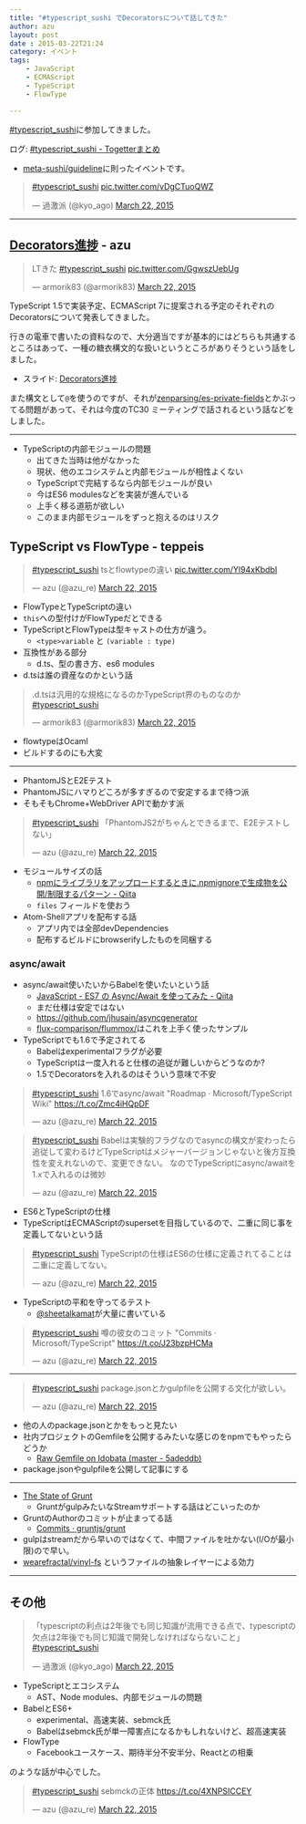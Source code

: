 ```yaml
---
title: "#typescript_sushi でDecoratorsについて話してきた"
author: azu
layout: post
date : 2015-03-22T21:24
category: イベント
tags:
    - JavaScript
    - ECMAScript
    - TypeScript
    - FlowType

---
```


[#typescript_sushi](https://twitter.com/search?f=realtime&q=%23typescript_sushi%20%20 "#typescript_sushi")に参加してきました。

ログ: [#typescript_sushi - Togetterまとめ](http://togetter.com/li/798364 "#typescript_sushi - Togetterまとめ") 

- [meta-sushi/guideline](https://github.com/meta-sushi/guideline "meta-sushi/guideline")に則ったイベントです。

<blockquote class="twitter-tweet" lang="en"><p><a href="https://twitter.com/hashtag/typescript_sushi?src=hash">#typescript_sushi</a> <a href="http://t.co/vDgCTuoQWZ">pic.twitter.com/vDgCTuoQWZ</a></p>&mdash; 過激派 (@kyo_ago) <a href="https://twitter.com/kyo_ago/status/579562291722465280">March 22, 2015</a></blockquote>
<script async src="//platform.twitter.com/widgets.js" charset="utf-8"></script>

---

## [Decorators進捗](https://azu.github.io//slide/typescript-sushi/decorators.html "Decorators進捗") - azu

<blockquote class="twitter-tweet" lang="en"><p>LTきた <a href="https://twitter.com/hashtag/typescript_sushi?src=hash">#typescript_sushi</a> <a href="http://t.co/GgwszUebUg">pic.twitter.com/GgwszUebUg</a></p>&mdash; armorik83 (@armorik83) <a href="https://twitter.com/armorik83/status/579567280423452673">March 22, 2015</a></blockquote>
<script async src="//platform.twitter.com/widgets.js" charset="utf-8"></script>

TypeScript 1.5で実装予定、ECMAScript 7に提案される予定のそれぞれのDecoratorsについて発表してきました。

行きの電車で書いたの資料なので、大分適当ですが基本的にはどちらも共通するところはあって、一種の糖衣構文的な扱いというところがありそうという話をしました。

- スライド: [Decorators進捗](https://azu.github.io//slide/typescript-sushi/decorators.html "Decorators進捗")

また構文として`@`を使うのですが、それが[zenparsing/es-private-fields](https://github.com/zenparsing/es-private-fields "zenparsing/es-private-fields")とかぶってる問題があって、それは今度のTC30 ミーティングで話されるという話などをしました。

----

- TypeScriptの内部モジュールの問題
	- 出てきた当時は他がなかった
	- 現状、他のエコシステムと内部モジュールが相性よくない
	- TypeScriptで完結するなら内部モジュールが良い
	- 今はES6 modulesなどを実装が進んでいる
	- 上手く移る道筋が欲しい
	- このまま内部モジュールをずっと抱えるのはリスク


## TypeScript vs FlowType - teppeis

<blockquote class="twitter-tweet" lang="en"><p><a href="https://twitter.com/hashtag/typescript_sushi?src=hash">#typescript_sushi</a> tsとflowtypeの違い <a href="http://t.co/Yl94xKbdbI">pic.twitter.com/Yl94xKbdbI</a></p>&mdash; azu (@azu_re) <a href="https://twitter.com/azu_re/status/579574073249787904">March 22, 2015</a></blockquote>
<script async src="//platform.twitter.com/widgets.js" charset="utf-8"></script>

- FlowTypeとTypeScriptの違い
- `this`への型付けがFlowTypeだとできる
- TypeScriptとFlowTypeは型キャストの仕方が違う。 
	- `<type>variable` と `(variable : type)`
- 互換性がある部分
	- d.ts、型の書き方、es6 modules
- d.tsは誰の資産なのかという話

<blockquote class="twitter-tweet" lang="en"><p>.d.tsは汎用的な規格になるのかTypeScript界のものなのか <a href="https://twitter.com/hashtag/typescript_sushi?src=hash">#typescript_sushi</a></p>&mdash; armorik83 (@armorik83) <a href="https://twitter.com/armorik83/status/579575850166685696">March 22, 2015</a></blockquote>
<script async src="//platform.twitter.com/widgets.js" charset="utf-8"></script>

- flowtypeはOcaml
- ビルドするのにも大変

----

- PhantomJSとE2Eテスト
- PhantomJSにハマりどころが多すぎるので安定するまで待つ派
- そもそもChrome+WebDriver APIで動かす派

<blockquote class="twitter-tweet" lang="en"><p><a href="https://twitter.com/hashtag/typescript_sushi?src=hash">#typescript_sushi</a> 「PhantomJS2がちゃんとできるまで、E2Eテストしない」</p>&mdash; azu (@azu_re) <a href="https://twitter.com/azu_re/status/579591165739061248">March 22, 2015</a></blockquote>
<script async src="//platform.twitter.com/widgets.js" charset="utf-8"></script>

- モジュールサイズの話
	- [npmにライブラリをアップロードするときに.npmignoreで生成物を公開/制限するパターン - Qiita](http://qiita.com/mizchi/items/bf2da480b0a7f216ba78 "npmにライブラリをアップロードするときに.npmignoreで生成物を公開/制限するパターン - Qiita")
	- `files` フィールドを使おう
- Atom-Shellアプリを配布する話
	- アプリ内では全部devDependencies
	- 配布するビルドにbrowserifyしたものを同梱する

	
### async/await

- async/await使いたいからBabelを使いたいという話
	- [JavaScript - ES7 の Async/Await を使ってみた - Qiita](http://qiita.com/mohayonao/items/435665065d997a4cc50c "JavaScript - ES7 の Async/Await を使ってみた - Qiita")
	- まだ仕様は安定ではない
	- https://github.com/jhusain/asyncgenerator
	- [flux-comparison/flummox/](https://github.com/voronianski/flux-comparison/tree/master/flummox "flux-comparison/flummox/")はこれを上手く使ったサンプル
- TypeScriptでも1.6で予定されてる
	- Babelはexperimentalフラグが必要
	- TypeScriptは一度入れると仕様の追従が難しいからどうなのか?
	- 1.5でDecoratorsを入れるのはそういう意味で不安

<blockquote class="twitter-tweet" lang="en"><p><a href="https://twitter.com/hashtag/typescript_sushi?src=hash">#typescript_sushi</a> 1.6でasync/await  &quot;Roadmap · Microsoft/TypeScript Wiki&quot;  <a href="https://t.co/Zmc4iHQpDF">https://t.co/Zmc4iHQpDF</a></p>&mdash; azu (@azu_re) <a href="https://twitter.com/azu_re/status/579594341280190464">March 22, 2015</a></blockquote>
<script async src="//platform.twitter.com/widgets.js" charset="utf-8"></script>

<blockquote class="twitter-tweet" lang="en"><p><a href="https://twitter.com/hashtag/typescript_sushi?src=hash">#typescript_sushi</a> Babelは実験的フラグなのでasyncの構文が変わったら追従して変わるけどTypeScriptはメジャーバージョンじゃないと後方互換性を変えれないので、変更できない。&#10;なのでTypeScriptにasync/awaitを1.xで入れるのは微妙</p>&mdash; azu (@azu_re) <a href="https://twitter.com/azu_re/status/579595070657077248">March 22, 2015</a></blockquote>
<script async src="//platform.twitter.com/widgets.js" charset="utf-8"></script>

- ES6とTypeScriptの仕様
- TypeScriptはECMAScriptのsupersetを目指しているので、二重に同じ事を定義してないという話

<blockquote class="twitter-tweet" lang="en"><p><a href="https://twitter.com/hashtag/typescript_sushi?src=hash">#typescript_sushi</a> TypeScriptの仕様はES6の仕様に定義されてることは二重に定義してない。</p>&mdash; azu (@azu_re) <a href="https://twitter.com/azu_re/status/579595267403464704">March 22, 2015</a></blockquote>
<script async src="//platform.twitter.com/widgets.js" charset="utf-8"></script>

- TypeScriptの平和を守ってるテスト
	- [@sheetalkamat](https://github.com/sheetalkamat "sheetalkamat")が大量に書いている

<blockquote class="twitter-tweet" lang="en"><p><a href="https://twitter.com/hashtag/typescript_sushi?src=hash">#typescript_sushi</a> 噂の彼女のコミット  &quot;Commits · Microsoft/TypeScript&quot;  <a href="https://t.co/J23bzpHCMa">https://t.co/J23bzpHCMa</a></p>&mdash; azu (@azu_re) <a href="https://twitter.com/azu_re/status/579598114119503872">March 22, 2015</a></blockquote>
<script async src="//platform.twitter.com/widgets.js" charset="utf-8"></script>


----


<blockquote class="twitter-tweet" lang="en"><p><a href="https://twitter.com/hashtag/typescript_sushi?src=hash">#typescript_sushi</a> package.jsonとかgulpfileを公開する文化が欲しい。</p>&mdash; azu (@azu_re) <a href="https://twitter.com/azu_re/status/579607674116972545">March 22, 2015</a></blockquote>
<script async src="//platform.twitter.com/widgets.js" charset="utf-8"></script>

- 他の人のpackage.jsonとかをもっと見たい
- 社内プロジェクトのGemfileを公開するみたいな感じのをnpmでもやったらどうか
	- [Raw Gemfile on Idobata (master - 5adeddb)](https://gist.github.com/kakutani/43b9f42197ab002fcdf8 "Raw Gemfile on Idobata (master - 5adeddb)")
- package.jsonやgulpfileを公開して記事にする


---

- [The State of Grunt](http://cowboy.github.io/state-of-grunt-fe-summit-2014-talk/#1 "The State of Grunt")
	- GruntがgulpみたいなStreamサポートする話はどこいったのか
- GruntのAuthorのコミットが止まってる話
	- [Commits · gruntjs/grunt](https://github.com/gruntjs/grunt/commits/master "Commits · gruntjs/grunt")
- gulpはstreamだから早いのではなくて、中間ファイルを吐かない(I/Oが最小限)ので早い。
- [wearefractal/vinyl-fs](https://github.com/wearefractal/vinyl-fs "wearefractal/vinyl-fs") というファイルの抽象レイヤーによる効力

----

## その他

<blockquote class="twitter-tweet" lang="en"><p>「typescriptの利点は2年後でも同じ知識が流用できる点で、typescriptの欠点は2年後でも同じ知識で開発しなければならないこと」 <a href="https://twitter.com/hashtag/typescript_sushi?src=hash">#typescript_sushi</a></p>&mdash; 過激派 (@kyo_ago) <a href="https://twitter.com/kyo_ago/status/579611182203457536">March 22, 2015</a></blockquote>
<script async src="//platform.twitter.com/widgets.js" charset="utf-8"></script>

- TypeScriptとエコシステム
	- AST、Node modules、内部モジュールの問題
- BabelとES6+
	- experimental、高速実装、sebmck氏
	- Babelはsebmck氏が単一障害点になるかもしれないけど、超高速実装
- FlowType
	- Facebookユースケース、期待半分不安半分、Reactとの相乗

のような話が中心でした。

<blockquote class="twitter-tweet" lang="en"><p><a href="https://twitter.com/hashtag/typescript_sushi?src=hash">#typescript_sushi</a>  sebmckの正体 <a href="https://t.co/4XNPSICCEY">https://t.co/4XNPSICCEY</a></p>&mdash; azu (@azu_re) <a href="https://twitter.com/azu_re/status/579571446483042304">March 22, 2015</a></blockquote>
<script async src="//platform.twitter.com/widgets.js" charset="utf-8"></script>
